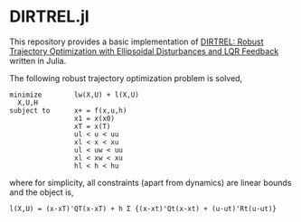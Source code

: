 # DIRTREL.jl

This repository provides a basic implementation of [DIRTREL: Robust Trajectory Optimization with Ellipsoidal Disturbances and LQR Feedback](https://agile.seas.harvard.edu/files/agile/files/dirtrel.pdf) written in Julia.

The following robust trajectory optimization problem is solved,
```
minimize        lw(X,U) + l(X,U)
  X,U,H
subject to      x+ = f(x,u,h)
                x1 = x(x0)
                xT = x(T)
                ul < u < uu
                xl < x < xu
                ul < uw < uu
                xl < xw < xu
                hl < h < hu             
```
where for simplicity, all constraints (apart from dynamics) are linear bounds
and the object is,
```
l(X,U) = (x-xT)'QT(x-xT) + h Σ {(x-xt)'Qt(x-xt) + (u-ut)'Rt(u-ut)}
```
